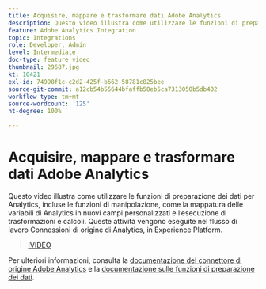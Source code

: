 ```yaml
---
title: Acquisire, mappare e trasformare dati Adobe Analytics
description: Questo video illustra come utilizzare le funzioni di preparazione dei dati per Analytics, incluse le funzioni di manipolazione, come la mappatura delle variabili di Analytics in nuovi campi personalizzati e l’esecuzione di trasformazioni e calcoli. Queste attività vengono eseguite nel flusso di lavoro Connessioni di origine di Analytics, in Experience Platform.
feature: Adobe Analytics Integration
topic: Integrations
role: Developer, Admin
level: Intermediate
doc-type: feature video
thumbnail: 29687.jpg
kt: 10421
exl-id: 74998f1c-c2d2-425f-b662-58781c825bee
source-git-commit: a12cb54b55644bfaffb50eb5ca7313050b5db402
workflow-type: tm+mt
source-wordcount: '125'
ht-degree: 100%

---
```


# Acquisire, mappare e trasformare dati Adobe Analytics

Questo video illustra come utilizzare le funzioni di preparazione dei dati per Analytics, incluse le funzioni di manipolazione, come la mappatura delle variabili di Analytics in nuovi campi personalizzati e l’esecuzione di trasformazioni e calcoli. Queste attività vengono eseguite nel flusso di lavoro Connessioni di origine di Analytics, in Experience Platform.

>[!VIDEO](https://video.tv.adobe.com/v/29687?quality=12&learn=on)

Per ulteriori informazioni, consulta la [documentazione del connettore di origine Adobe Analytics](https://experienceleague.adobe.com/docs/experience-platform/sources/ui-tutorials/create/adobe-applications/analytics.html?lang=it) e la [documentazione sulle funzioni di preparazione dei dati](https://experienceleague.adobe.com/docs/experience-platform/data-prep/functions.html?lang=it).

